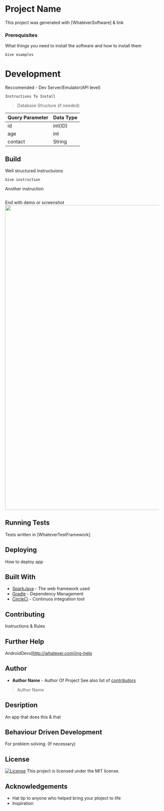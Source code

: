 # Project Name

This project was generated with [WhateverSoftware] & link 

### Prerequisites

What things you need to install the software and how to install them

```
Give examples
```

# Development

Reccomended - Dev Server/Emulator(API level)

```
Instructions To Install 
```

> Database Structure (if needed)

|  Query Parameter | Data Type  |
|--|--|
| id | int(ID) |
| age | int |
| contact | String |

## Build

Well structured instructuions
```
Give instruction
```

Another instruction

```
```

End with demo or screenshot
<img src="screenshots/image.png" width="1000">


## Running Tests

Tests written in [WhateverTestFramework]

## Deploying 

How to deploy app

## Built With

* [SparkJava](http://sparkjava.com/) - The web framework used
* [Gradle](https://gradle.org/) - Dependency Management
* [CircleCi](https://circleci.com/) - Continuos integration tool

## Contributing

Instructions & Rules 

## Further Help

AndroidDevs[http://whatever.com]/ng-help

## Author

* **Author Name** - Author Of Project
See also list of [contributors](https://github.com/your/project/contributors)
> Author Name

## Desription

An app that does this & that

## Behaviour Driven Development

For problem solving. (If necessary)

## License

[![License](https://img.shields.io/packagist/l/loopline-systems/closeio-api-wrapper.svg)](http://opensource.org/licenses/MIT)
This project is licensed under the MIT license.

## Acknowledgements

* Hat tip to anyone who helped bring your ptoject to life
* Inspiration

 

